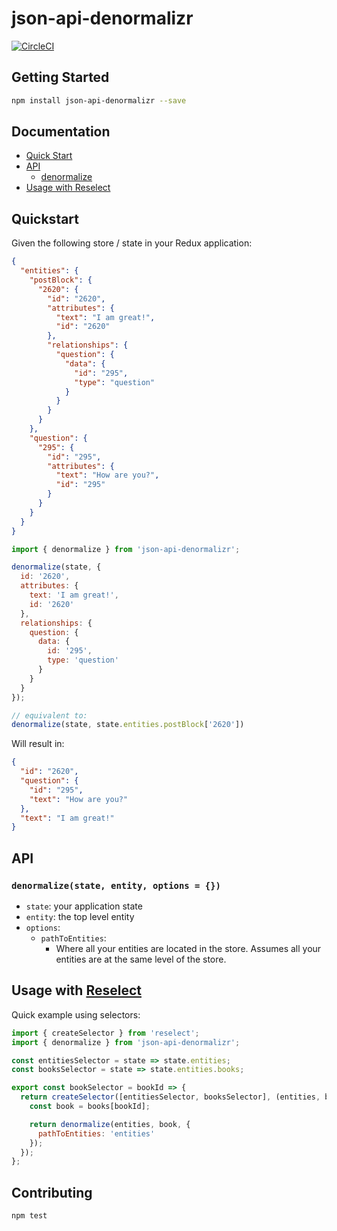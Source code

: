 # json-api-denormalizr

[![CircleCI](https://circleci.com/gh/willsoto/json-api-denormalizr.svg?style=svg&circle-token=0b410de6b9ef748768a5d2cd9fc7f3eec658a27c)](https://circleci.com/gh/willsoto/json-api-denormalizr)

## Getting Started

```sh
npm install json-api-denormalizr --save
```

## Documentation

* [Quick Start](#quickstart)
* [API](#api)
  - [denormalize](#denormalizestate-entity-options--)
* [Usage with Reselect](#usage-with-reselect)

## Quickstart

Given the following store / state in your Redux application:

```json
{
  "entities": {
    "postBlock": {
      "2620": {
        "id": "2620",
        "attributes": {
          "text": "I am great!",
          "id": "2620"
        },
        "relationships": {
          "question": {
            "data": {
              "id": "295",
              "type": "question"
            }
          }
        }
      }
    },
    "question": {
      "295": {
        "id": "295",
        "attributes": {
          "text": "How are you?",
          "id": "295"
        }
      }
    }
  }
}
```

```js
import { denormalize } from 'json-api-denormalizr';

denormalize(state, {
  id: '2620',
  attributes: {
    text: 'I am great!',
    id: '2620'
  },
  relationships: {
    question: {
      data: {
        id: '295',
        type: 'question'
      }
    }
  }
});

// equivalent to:
denormalize(state, state.entities.postBlock['2620'])
```

Will result in:

```json
{
  "id": "2620",
  "question": {
    "id": "295",
    "text": "How are you?"
  },
  "text": "I am great!"
}
```

## API

### `denormalize(state, entity, options = {})`

* `state`: your application state
* `entity`: the top level entity
* `options`:
  - `pathToEntities`: 
    - Where all your entities are located in the store. Assumes all your entities are at the same level of the store.

## Usage with [Reselect](https://github.com/reactjs/reselect)

Quick example using selectors:

```js
import { createSelector } from 'reselect';
import { denormalize } from 'json-api-denormalizr';

const entitiesSelector = state => state.entities;
const booksSelector = state => state.entities.books;

export const bookSelector = bookId => {
  return createSelector([entitiesSelector, booksSelector], (entities, books) => {
    const book = books[bookId];

    return denormalize(entities, book, {
      pathToEntities: 'entities'
    });
  });
};
```

## Contributing

```sh
npm test
```
